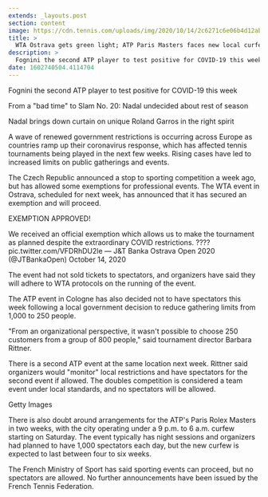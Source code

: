 ```yaml
--- 
extends: _layouts.post 
section: content 
image: https://cdn.tennis.com/uploads/img/2020/10/14/2c6271c6e06b4d12abcaf8ddea78efd3.jpg 
title: > 
  WTA Ostrava gets green light; ATP Paris Masters faces new local curfew 
description: > 
  Fognini the second ATP player to test positive for COVID-19 this weekFrom a "bad time" to Slam No.The WTA event in Ostrava, scheduled for next week, has announced that it has secured an exemption and will proceed.The ATP event in Cologne has also decided not to have spectators this week following a local government decision to reduce gathering limits from 1,000 to 250 people.There is a second ATP event at the same location next week.Rittner said organizers would "monitor" local restrictions and have spectators for the second event if allowed. 
date: 1602740504.4114704 
--- 
```

Fognini the second ATP player to test positive for COVID-19 this week

From a "bad time" to Slam No. 20: Nadal undecided about rest of season

Nadal brings down curtain on unique Roland Garros in the right spirit

A wave of renewed government restrictions is occurring across Europe as countries ramp up their coronavirus response, which has affected tennis tournaments being played in the next few weeks. Rising cases have led to increased limits on public gatherings and events.

The Czech Republic announced a stop to sporting competition a week ago, but has allowed some exemptions for professional events. The WTA event in Ostrava, scheduled for next week, has announced that it has secured an exemption and will proceed.

EXEMPTION APPROVED!



We received an official exemption which allows us to make the tournament as planned despite the extraordinary COVID restrictions. ???? pic.twitter.com/VFDRhDU2le — J&T Banka Ostrava Open 2020 (@JTBankaOpen) October 14, 2020

The event had not sold tickets to spectators, and organizers have said they will adhere to WTA protocols on the running of the event.

The ATP event in Cologne has also decided not to have spectators this week following a local government decision to reduce gathering limits from 1,000 to 250 people.

"From an organizational perspective, it wasn't possible to choose 250 customers from a group of 800 people," said tournament director Barbara Rittner.

There is a second ATP event at the same location next week. Rittner said organizers would "monitor" local restrictions and have spectators for the second event if allowed. The doubles competition is considered a team event under local standards, and no spectators will be allowed.

Getty Images

There is also doubt around arrangements for the ATP's Paris Rolex Masters in two weeks, with the city operating under a 9 p.m. to 6 a.m. curfew starting on Saturday. The event typically has night sessions and organizers had planned to have 1,000 spectators each day, but the new curfew is expected to last between four to six weeks.

The French Ministry of Sport has said sporting events can proceed, but no spectators are allowed. No further announcements have been issued by the French Tennis Federation.